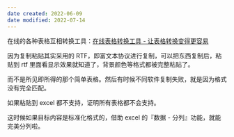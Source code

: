 ```yaml
---
date created: 2022-06-09
date modified: 2022-07-14
---
```


在线的各种表格互相转换工具：[在线表格转换工具 - 让表格转换变得更容易](https://tableconvert.com/zh-CN/)


因为复制粘贴其实采用的 RTF，即富文本协议进行复制，可以把东西复制后，粘贴到 rtf 里面看显示效果就知道了，背景颜色等格式都被完整粘贴了。

而不是所见即所得的那个简单表格。然后有时候不同软件复制失败，就是因为格式没有完全匹配。

如果粘贴到 excel 都不支持，证明所有表格都不会支持。

这时候如果目标内容是标准化格式的，借助 excel 的『数据 - 分列』功能，就能完美分列啦。
